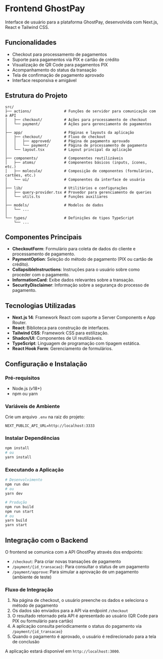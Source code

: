 # Frontend GhostPay

Interface de usuário para a plataforma GhostPay, desenvolvida com Next.js, React e Tailwind CSS.

## Funcionalidades

- Checkout para processamento de pagamentos
- Suporte para pagamentos via PIX e cartão de crédito
- Visualização de QR Code para pagamentos PIX
- Acompanhamento do status da transação
- Tela de confirmação de pagamento aprovado
- Interface responsiva e amigável

## Estrutura do Projeto

```
src/
├── actions/               # Funções de servidor para comunicação com a API
│   ├── checkout/          # Ações para processamento de checkout
│   └── payment/           # Ações para gerenciamento de pagamentos
│
├── app/                   # Páginas e layouts da aplicação
│   ├── checkout/          # Fluxo de checkout
│   │   ├── approved/      # Página de pagamento aprovado
│   │   └── payment/       # Página de processamento de pagamento
│   └── layout.tsx         # Layout principal da aplicação
│
├── components/            # Componentes reutilizáveis
│   ├── atoms/             # Componentes básicos (inputs, ícones, etc.)
│   ├── molecule/          # Composição de componentes (formulários, cartões, etc.)
│   └── ui/                # Componentes da interface de usuário
│
├── lib/                   # Utilitários e configurações
│   ├── query-provider.tsx # Provedor para gerenciamento de queries
│   └── utils.ts           # Funções auxiliares
│
├── models/                # Modelos de dados
│   └── ...
│
└── types/                 # Definições de tipos TypeScript
    └── ...
```

## Componentes Principais

- **CheckoutForm**: Formulário para coleta de dados do cliente e processamento de pagamento.
- **PaymentOption**: Seleção do método de pagamento (PIX ou cartão de crédito).
- **CollapsibleInstructions**: Instruções para o usuário sobre como proceder com o pagamento.
- **InformationCard**: Exibe dados relevantes sobre a transação.
- **SecurityDisclaimer**: Informação sobre a segurança do processo de pagamento.

## Tecnologias Utilizadas

- **Next.js 14**: Framework React com suporte a Server Components e App Router.
- **React**: Biblioteca para construção de interfaces.
- **Tailwind CSS**: Framework CSS para estilização.
- **Shadcn/UI**: Componentes de UI reutilizáveis.
- **TypeScript**: Linguagem de programação com tipagem estática.
- **React Hook Form**: Gerenciamento de formulários.

## Configuração e Instalação

### Pré-requisitos

- Node.js (v18+)
- npm ou yarn

### Variáveis de Ambiente

Crie um arquivo `.env` na raiz do projeto:

```
NEXT_PUBLIC_API_URL=http://localhost:3333
```

### Instalar Dependências

```bash
npm install
# ou
yarn install
```

### Executando a Aplicação

```bash
# Desenvolvimento
npm run dev
# ou
yarn dev

# Produção
npm run build
npm run start
# ou
yarn build
yarn start
```

## Integração com o Backend

O frontend se comunica com a API GhostPay através dos endpoints:

- `/checkout`: Para criar novas transações de pagamento
- `/payment/{id_transacao}`: Para consultar o status de um pagamento
- `/payment/approve`: Para simular a aprovação de um pagamento (ambiente de teste)

### Fluxo de Integração

1. Na página de checkout, o usuário preenche os dados e seleciona o método de pagamento
2. Os dados são enviados para a API via endpoint `/checkout`
3. O resultado retornado pela API é apresentado ao usuário (QR Code para PIX ou formulário para cartão)
4. A aplicação consulta periodicamente o status do pagamento via `/payment/{id_transacao}`
5. Quando o pagamento é aprovado, o usuário é redirecionado para a tela de conclusão

A aplicação estará disponível em `http://localhost:3000`.
